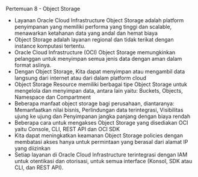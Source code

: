 Pertemuan 8 - Object Storage
- Layanan Oracle Cloud Infrastructure Object Storage adalah platform penyimpanan yang memiliki performa yang tinggi dan scalable, menawarkan ketahanan data yang andal dan hemat biaya
- Object Storage adalah layanan regional dan tidak terikat dengan instance komputasi tertentu.
- Oracle Cloud Infrastructure (OCI) Object Storage memungkinkan pelanggan untuk menyimpan semua jenis data dengan aman dalam format aslinya.
- Dengan Object Storage, Kita dapat menyimpan atau mengambil data langsung dari internet atau dari dalam platform cloud
- Object Storage Resource memiliki berbagai tipe Object Storage untuk mengelola dan menyimpan data, antara lain yaitu: Buckets, Objects, Namespace dan Compartment
- Beberapa manfaat object storage bagi perusahaan, diantaranya: Memanfaatkan nilai bisnis, Perlindungan data terintegrasi, Visibilitas ujung ke ujung dan Penyimpanan jangka panjang dengan biaya rendah
- Beberapa cara untuk mengakses Object Storage yang disediakan OCI yaitu Console, CLI, REST API dan OCI SDK
- Kita dapat meningkatkan keamanan Object Storage policies dengan membatasi akses hanya untuk permintaan yang berasal dari alamat IP yang diizinkan
- Setiap layanan di Oracle Cloud Infrastructure terintegrasi dengan IAM untuk otentikasi dan otorisasi, untuk semua interface (Konsol, SDK atau CLI, dan REST API).
